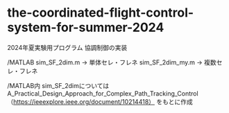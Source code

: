 # the-coordinated-flight-control-system-for-summer-2024
 
2024年夏実験用プログラム
協調制御の実装

/MATLAB
sim_SF_2dim.m -> 単体セレ・フレネ
sim_SF_2dim_my.m -> 複数セレ・フレネ

/MATLAB内 sim_SF_2dimについてはA_Practical_Design_Approach_for_Complex_Path_Tracking_Control （https://ieeexplore.ieee.org/document/10214418） をもとに作成
